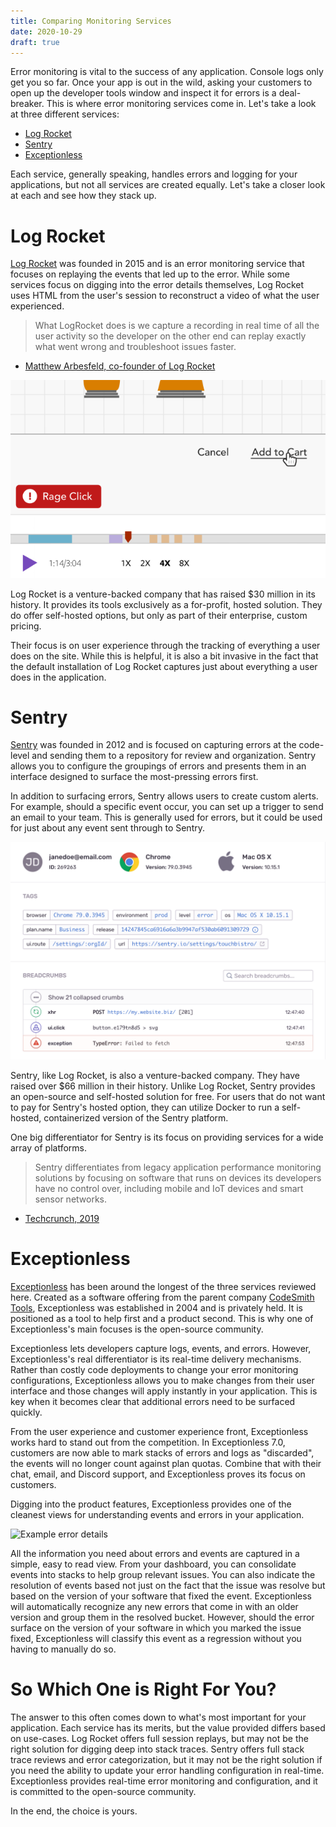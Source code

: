 ```yaml
---
title: Comparing Monitoring Services
date: 2020-10-29
draft: true
---
```


Error monitoring is vital to the success of any application. Console logs only get you so far. Once your app is out in the wild, asking your customers to open up the developer tools window and inspect it for errors is a deal-breaker. This is where error monitoring services come in. Let's take a look at three different services: 

* [Log Rocket](https://logrocket.com)
* [Sentry](https://sentry.io)
* [Exceptionless](https://exceptionless.com)

Each service, generally speaking, handles errors and logging for your applications, but not all services are created equally. Let's take a closer look at each and see how they stack up. 

# Log Rocket  

[Log Rocket](https://logrocket.com) was founded in 2015 and is an error monitoring service that focuses on replaying the events that led up to the error. While some services focus on digging into the error details themselves, Log Rocket uses HTML from the user's session to reconstruct a video of what the user experienced. 

> What LogRocket does is we capture a recording in real time of all the user activity so the developer on the other end can replay exactly what went wrong and troubleshoot issues faster.

- [Matthew Arbesfeld, co-founder of Log Rocket](https://techcrunch.com/2019/03/21/logrocked-nabs-11m-series-a-to-fix-web-application-errors-faster/?guccounter=1&guce_referrer=aHR0cHM6Ly93d3cuZ29vZ2xlLmNvbS8&guce_referrer_sig=AQAAAIPY3DnugxcKUD8lyUXLl-FXSS29_pkxK32gWJb_Kp0lGk2YWj19tXm2PCHIjj4kFV6DBtRurKKebhBH5czcymF2Ct0k_D1UFvoJtxkD-76DSFmTqD07uaoxVS69YzFZLa-QsEcsoiwVbHWBFkLyRywxOBu8baLFu34hztJrZSCa)

![Log Rocket example](log_rocket.png)

Log Rocket is a venture-backed company that has raised $30 million in its history. It provides its tools exclusively as a for-profit, hosted solution. They do offer self-hosted options, but only as part of their enterprise, custom pricing. 

Their focus is on user experience through the tracking of everything a user does on the site. While this is helpful, it is also a bit invasive in the fact that the default installation of Log Rocket captures just about everything a user does in the application. 

# Sentry  

[Sentry](https://sentry.io) was founded in 2012 and is focused on capturing errors at the code-level and sending them to a repository for review and organization. Sentry allows you to configure the groupings of errors and presents them in an interface designed to surface the most-pressing errors first. 

In addition to surfacing errors, Sentry allows users to create custom alerts. For example, should a specific event occur, you can set up a trigger to send an email to your team. This is generally used for errors, but it could be used for just about any event sent through to Sentry. 

![Sentry Example](sentry.png)

Sentry, like Log Rocket, is also a venture-backed company. They have raised over $66 million in their history. Unlike Log Rocket, Sentry provides an open-source and self-hosted solution for free. For users that do not want to pay for Sentry's hosted option, they can utilize Docker to run a self-hosted, containerized version of the Sentry platform. 

One big differentiator for Sentry is its focus on providing services for a wide array of platforms. 

> Sentry differentiates from legacy application performance monitoring solutions by focusing on software that runs on devices its developers have no control over, including mobile and IoT devices and smart sensor networks. 
- [Techcrunch, 2019](https://techcrunch.com/2019/09/24/sentry-raises-40-million-series-c-led-by-accel-for-its-error-tracking-software/)  

# Exceptionless  

[Exceptionless](https://exceptionless.com) has been around the longest of the three services reviewed here. Created as a software offering from the parent company [CodeSmith Tools](https://www.codesmithtools.com/), Exceptionless was established in 2004 and is privately held. It is positioned as a tool to help first and a product second. This is why one of Exceptionless's main focuses is the open-source community. 

Exceptionless lets developers capture logs, events, and errors. However, Exceptionless's real differentiator is its real-time delivery mechanisms. Rather than costly code deployments to change your error monitoring configurations, Exceptionless allows you to make changes from their user interface and those changes will apply instantly in your application. This is key when it becomes clear that additional errors need to be surfaced quickly. 

From the user experience and customer experience front, Exceptionless works hard to stand out from the competition. In Exceptionless 7.0, customers are now able to mark stacks of errors and logs as "discarded", the events will no longer count against plan quotas. Combine that with their chat, email, and Discord support, and Exceptionless proves its focus on customers. 

Digging into the product features, Exceptionless provides one of the cleanest views for understanding events and errors in your application. 

![Example error details](/assets/img/event-occurrence-1024x791.jpg)

All the information you need about errors and events are captured in a simple, easy to read view. From your dashboard, you can consolidate events into stacks to help group relevant issues. You can also indicate the resolution of events based not just on the fact that the issue was resolve but based on the version of your software that fixed the event. Exceptionless will automatically recognize any new errors that come in with an older version and group them in the resolved bucket. However, should the error surface on the version of your software in which you marked the issue fixed, Exceptionless will classify this event as a regression without you having to manually do so.

# So Which One is Right For You?  

The answer to this often comes down to what's most important for your application. Each service has its merits, but the value provided differs based on use-cases. Log Rocket offers full session replays, but may not be the right solution for digging deep into stack traces. Sentry offers full stack trace reviews and error categorization, but it may not be the right solution if you need the ability to update your error handling configuration in real-time. Exceptionless provides real-time error monitoring and configuration, and it is committed to the open-source community. 

In the end, the choice is yours. 